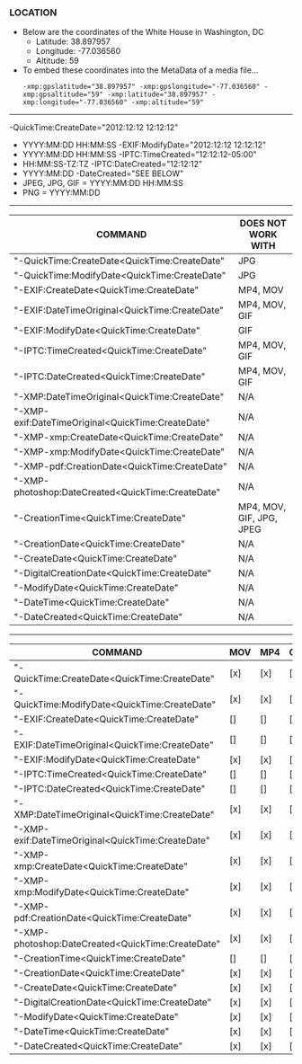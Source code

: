 ### LOCATION ###
 - Below are the coordinates of the White House in Washington, DC
    - Latitude: 38.897957
    - Longitude: -77.036560
    - Altitude: 59
 - To embed these coordinates into the MetaData of a media file...
      ```
      -xmp:gpslatitude="38.897957" -xmp:gpslongitude="-77.036560" -xmp:gpsaltitude="59" -xmp:latitude="38.897957" -xmp:longitude="-77.036560" -xmp:altitude="59"
      ```
***

-QuickTime:CreateDate="2012:12:12 12:12:12"
  - YYYY:MM:DD HH:MM:SS
-EXIF:ModifyDate="2012:12:12 12:12:12"
  - YYYY:MM:DD HH:MM:SS
-IPTC:TimeCreated="12:12:12-05:00"
  - HH:MM:SS-TZ:TZ
-IPTC:DateCreated="12:12:12"
  - YYYY:MM:DD
-DateCreated="SEE BELOW"
  - JPEG, JPG, GIF = YYYY:MM:DD HH:MM:SS
  - PNG = YYYY:MM:DD
***
| COMMAND | DOES NOT WORK WITH |
| ----------- | ----------- |
| "-QuickTime:CreateDate<QuickTime:CreateDate" | JPG |
| "-QuickTime:ModifyDate<QuickTime:CreateDate" | JPG |
| "-EXIF:CreateDate<QuickTime:CreateDate" | MP4, MOV |
| "-EXIF:DateTimeOriginal<QuickTime:CreateDate" | MP4, MOV, GIF |
| "-EXIF:ModifyDate<QuickTime:CreateDate" | GIF |
| "-IPTC:TimeCreated<QuickTime:CreateDate" | MP4, MOV, GIF |
| "-IPTC:DateCreated<QuickTime:CreateDate" | MP4, MOV, GIF |
| "-XMP:DateTimeOriginal<QuickTime:CreateDate" | N/A |
| "-XMP-exif:DateTimeOriginal<QuickTime:CreateDate" | N/A |
| "-XMP-xmp:CreateDate<QuickTime:CreateDate" | N/A |
| "-XMP-xmp:ModifyDate<QuickTime:CreateDate" | N/A |
| "-XMP-pdf:CreationDate<QuickTime:CreateDate" | N/A |
| "-XMP-photoshop:DateCreated<QuickTime:CreateDate" | N/A |
| "-CreationTime<QuickTime:CreateDate" | MP4, MOV, GIF, JPG, JPEG |
| "-CreationDate<QuickTime:CreateDate" | N/A |
| "-CreateDate<QuickTime:CreateDate" | N/A |
| "-DigitalCreationDate<QuickTime:CreateDate" | N/A |
| "-ModifyDate<QuickTime:CreateDate" | N/A |
| "-DateTime<QuickTime:CreateDate" | N/A |
| "-DateCreated<QuickTime:CreateDate" | N/A |

***
| COMMAND | MOV | MP4 | GIF | PNG | JPEG | JPG |
| ----------- | ----------- | ----------- | ----------- | ----------- | ----------- | ----------- |
| "-QuickTime:CreateDate<QuickTime:CreateDate" | [x] | [x] | [x] | [x] | [x] | [x] | [] |
| "-QuickTime:ModifyDate<QuickTime:CreateDate" | [x] | [x] | [x] | [x] | [x] | [x] | [] |
| "-EXIF:CreateDate<QuickTime:CreateDate" | [] | [] | [x] | [x] | [x] | [x] | [x] |
| "-EXIF:DateTimeOriginal<QuickTime:CreateDate" | [] | [] | [] | [x] | [x] | [x] | [x] |
| "-EXIF:ModifyDate<QuickTime:CreateDate" | [x] | [x] | [] | [x] | [x] | [x] | [x] |
| "-IPTC:TimeCreated<QuickTime:CreateDate" | [] | [] | [] | [x] | [x] | [x] | [x] |
| "-IPTC:DateCreated<QuickTime:CreateDate" | [] | [] | [] | [x] | [x] | [x] | [x] |
| "-XMP:DateTimeOriginal<QuickTime:CreateDate" | [x] | [x] | [x] | [x] | [x] | [x] | [x] |
| "-XMP-exif:DateTimeOriginal<QuickTime:CreateDate" | [x] | [x] | [x] | [x] | [x] | [x] | [x] |
| "-XMP-xmp:CreateDate<QuickTime:CreateDate" | [x] | [x] | [x] | [x] | [x] | [x] | [x] |
| "-XMP-xmp:ModifyDate<QuickTime:CreateDate" | [x] | [x] | [x] | [x] | [x] | [x] | [x] |
| "-XMP-pdf:CreationDate<QuickTime:CreateDate" | [x] | [x] | [x] | [x] | [x] | [x] | [x] |
| "-XMP-photoshop:DateCreated<QuickTime:CreateDate" | [x] | [x] | [x] | [x] | [x] | [x] | [x] |
| "-CreationTime<QuickTime:CreateDate" | [] | [] | [] | [x] | [] | [] | [] |
| "-CreationDate<QuickTime:CreateDate" | [x] | [x] | [x] | [x] | [x] | [x] | [x] |
| "-CreateDate<QuickTime:CreateDate" | [x] | [x] | [x] | [x] | [x] | [x] | [x] |
| "-DigitalCreationDate<QuickTime:CreateDate" | [x] | [x] | [x] | [x] | [x] | [x] | [x] |
| "-ModifyDate<QuickTime:CreateDate" | [x] | [x] | [x] | [x] | [x] | [x] | [x] |
| "-DateTime<QuickTime:CreateDate" | [x] | [x] | [x] | [x] | [x] | [x] | [x] |
| "-DateCreated<QuickTime:CreateDate" | [x] | [x] | [x] | [x] | [x] | [x] | [x] |
